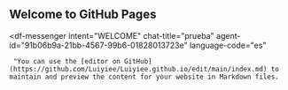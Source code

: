 ## Welcome to GitHub Pages
<script src="https://www.gstatic.com/dialogflow-console/fast/messenger/bootstrap.js?v=1"></script>
<df-messenger
  intent="WELCOME"
  chat-title="prueba"
  agent-id="91b06b9a-21bb-4567-99b6-01828013723e"
  language-code="es"
></df-messenger>
      
  

      
     "You can use the [editor on GitHub](https://github.com/Luiyiee/Luiyiee.github.io/edit/main/index.md) to maintain and preview the content for your website in Markdown files.
